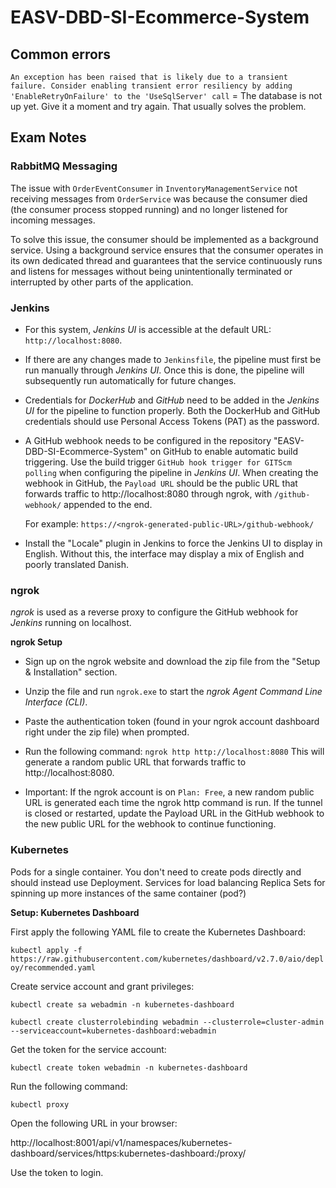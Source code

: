 # EASV-DBD-SI-Ecommerce-System

## Common errors
`An exception has been raised that is likely due to a transient failure. Consider enabling transient error resiliency by adding 'EnableRetryOnFailure' to the 'UseSqlServer' call`
= The database is not up yet. Give it a moment and try again. That usually solves the problem. 


## Exam Notes

### RabbitMQ Messaging
The issue with `OrderEventConsumer` in `InventoryManagementService` not receiving messages from `OrderService` 
was because the consumer died (the consumer process stopped running) and no longer listened for incoming messages.

To solve this issue, the consumer should be implemented as a background service. Using a background service ensures 
that the consumer operates in its own dedicated thread and guarantees that the service continuously runs and listens 
for messages without being unintentionally terminated or interrupted by other parts of the application.

### Jenkins
- For this system, *Jenkins UI* is accessible at the default URL: `http://localhost:8080`.

- If there are any changes made to `Jenkinsfile`, the pipeline must first be run manually through *Jenkins UI*.
  Once this is done, the pipeline will subsequently run automatically for future changes.

- Credentials for *DockerHub* and *GitHub* need to be added in the *Jenkins UI* for the pipeline to function properly. 
  Both the DockerHub and GitHub credentials should use Personal Access Tokens (PAT) as the password.

- A GitHub webhook needs to be configured in the repository "EASV-DBD-SI-Ecommerce-System" on GitHub to enable automatic build triggering. 
  Use the build trigger `GitHub hook trigger for GITScm polling` when configuring the pipeline in *Jenkins UI*.
  When creating the webhook in GitHub, the `Payload URL` should be the public URL that forwards traffic to http://localhost:8080 through 
  ngrok, with `/github-webhook/` appended to the end. 
  
  For example:
  `https://<ngrok-generated-public-URL>/github-webhook/`

- Install the "Locale" plugin in Jenkins to force the Jenkins UI to display in English. Without this, the interface may display 
  a mix of English and poorly translated Danish.

### ngrok

*ngrok* is used as a reverse proxy to configure the GitHub webhook for *Jenkins* running on localhost.

**ngrok Setup**
- Sign up on the ngrok website and download the zip file from the "Setup & Installation" section.

- Unzip the file and run `ngrok.exe` to start the *ngrok Agent Command Line Interface (CLI)*.

- Paste the authentication token (found in your ngrok account dashboard right under the zip file) when prompted.

- Run the following command:
  `ngrok http http://localhost:8080`
  This will generate a random public URL that forwards traffic to http://localhost:8080.

- Important: If the ngrok account is on `Plan: Free`, a new random public URL is generated each time the ngrok http command is run.
  If the tunnel is closed or restarted, update the Payload URL in the GitHub webhook to the new public URL for the webhook to continue functioning.

### Kubernetes

Pods for a single container. You don't need to create pods directly and should instead use Deployment. 
Services for load balancing
Replica Sets for spinning up more instances of the same container (pod?)

**Setup: Kubernetes Dashboard**

First apply the following YAML file to create the Kubernetes Dashboard:

`kubectl apply -f https://raw.githubusercontent.com/kubernetes/dashboard/v2.7.0/aio/deploy/recommended.yaml`

Create service account and grant privileges:

`kubectl create sa webadmin -n kubernetes-dashboard` 

`kubectl create clusterrolebinding webadmin --clusterrole=cluster-admin --serviceaccount=kubernetes-dashboard:webadmin`

Get the token for the service account:

`kubectl create token webadmin -n kubernetes-dashboard`

Run the following command:

`kubectl proxy`

Open the following URL in your browser:

http://localhost:8001/api/v1/namespaces/kubernetes-dashboard/services/https:kubernetes-dashboard:/proxy/

Use the token to login.
